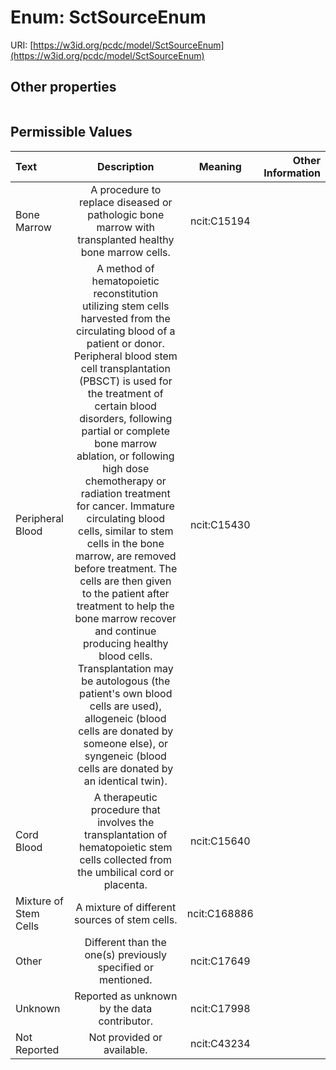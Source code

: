 
# Enum: SctSourceEnum




URI: [https://w3id.org/pcdc/model/SctSourceEnum](https://w3id.org/pcdc/model/SctSourceEnum)


## Other properties

|  |  |  |
| --- | --- | --- |

## Permissible Values

| Text | Description | Meaning | Other Information |
| :--- | :---: | :---: | ---: |
| Bone Marrow | A procedure to replace diseased or pathologic bone marrow with transplanted healthy bone marrow cells. | ncit:C15194 |  |
| Peripheral Blood | A method of hematopoietic reconstitution utilizing stem cells harvested from the circulating blood of a patient or donor. Peripheral blood stem cell transplantation (PBSCT) is used for the treatment of certain blood disorders, following partial or complete bone marrow ablation, or following high dose chemotherapy or radiation treatment for cancer. Immature circulating blood cells, similar to stem cells in the bone marrow, are removed before treatment. The cells are then given to the patient after treatment to help the bone marrow recover and continue producing healthy blood cells. Transplantation may be autologous (the patient's own blood cells are used), allogeneic (blood cells are donated by someone else), or syngeneic (blood cells are donated by an identical twin). | ncit:C15430 |  |
| Cord Blood | A therapeutic procedure that involves the transplantation of hematopoietic stem cells collected from the umbilical cord or placenta. | ncit:C15640 |  |
| Mixture of Stem Cells | A mixture of different sources of stem cells. | ncit:C168886 |  |
| Other | Different than the one(s) previously specified or mentioned. | ncit:C17649 |  |
| Unknown | Reported as unknown by the data contributor. | ncit:C17998 |  |
| Not Reported | Not provided or available. | ncit:C43234 |  |

